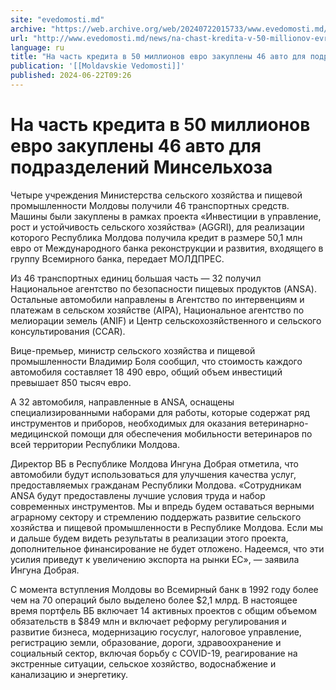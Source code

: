 ```yaml
---
site: "evedomosti.md"
archive: "https://web.archive.org/web/20240722015733/www.evedomosti.md/news/na-chast-kredita-v-50-millionov-evro-zakupleny-46-avto-dlya"
url: "http://www.evedomosti.md/news/na-chast-kredita-v-50-millionov-evro-zakupleny-46-avto-dlya"
language: ru
title: "На часть кредита в 50 миллионов евро закуплены 46 авто для подразделений Минсельхоза"
publication: '[[Moldavskie Vedomosti]]'
published: 2024-06-22T09:26
---
```


# На часть кредита в 50 миллионов евро закуплены 46 авто для подразделений Минсельхоза

Четыре учреждения Министерства сельского хозяйства и пищевой промышленности Молдовы получили 46 транспортных средств. Машины были закуплены в рамках проекта «Инвестиции в управление, рост и устойчивость сельского хозяйства» (AGGRI), для реализации которого Республика Молдова получила кредит в размере 50,1 млн евро от Международного банка реконструкции и развития, входящего в группу Всемирного банка, передает МОЛДПРЕС.

Из 46 транспортных единиц большая часть — 32 получил Национальное агентство по безопасности пищевых продуктов (ANSA). Остальные автомобили направлены в Агентство по интервенциям и платежам в сельском хозяйстве (AIPA), Национальное агентство по мелиорации земель (ANIF) и Центр сельскохозяйственного и сельского консультирования (CCAR).

Вице-премьер, министр сельского хозяйства и пищевой промышленности Владимир Боля сообщил, что стоимость каждого автомобиля составляет 18 490 евро, общий объем инвестиций превышает 850 тысяч евро.

А 32 автомобиля, направленные в ANSA, оснащены специализированными наборами для работы, которые содержат ряд инструментов и приборов, необходимых для оказания ветеринарно-медицинской помощи для обеспечения мобильности ветеринаров по всей территории Республики Молдова.

Директор ВБ в Республике Молдова Ингуна Добрая отметила, что автомобили будут использоваться для улучшения качества услуг, предоставляемых гражданам Республики Молдова. «Сотрудникам ANSA будут предоставлены лучшие условия труда и набор современных инструментов. Мы и впредь будем оставаться верными аграрному сектору и стремлению поддержать развитие сельского хозяйства и пищевой промышленности в Республике Молдова. Если мы и дальше будем видеть результаты в реализации этого проекта, дополнительное финансирование не будет отложено. Надеемся, что эти усилия приведут к увеличению экспорта на рынки ЕС», — заявила Ингуна Добрая.

С момента вступления Молдовы во Всемирный банк в 1992 году более чем на 70 операций было выделено более $2,1 млрд. В настоящее время портфель ВБ включает 14 активных проектов с общим объемом обязательств в $849 млн и включает реформу регулирования и развитие бизнеса, модернизацию госуслуг, налоговое управление, регистрацию земли, образование, дороги, здравоохранение и социальный сектор, включая борьбу с COVID-19, реагирование на экстренные ситуации, сельское хозяйство, водоснабжение и канализацию и энергетику.